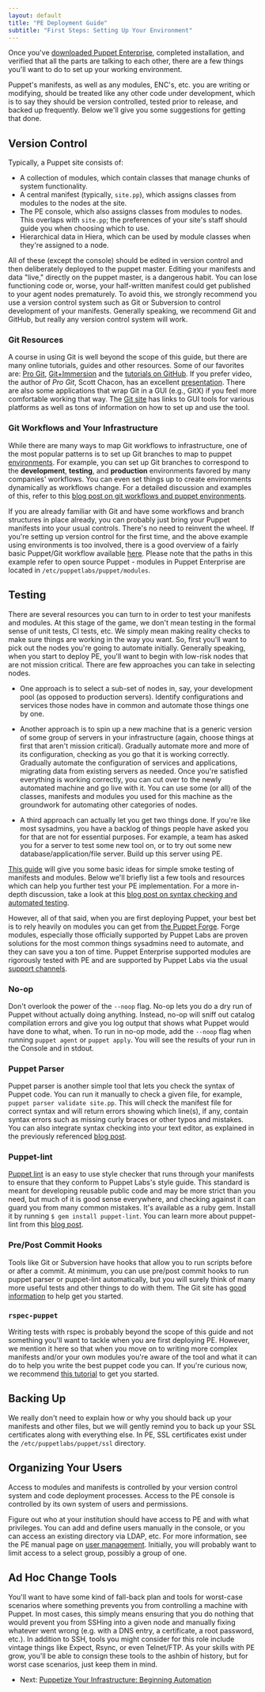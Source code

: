```yaml
---
layout: default
title: "PE Deployment Guide"
subtitle: "First Steps: Setting Up Your Environment"
---
```


[pe_dl]: http://info.puppetlabs.com/download-pe.html

Once you've [downloaded Puppet Enterprise][pe_dl], completed installation, and verified that all the parts are talking to each other, there are a few things you'll want to do to set up your working environment.

Puppet's manifests, as well as any modules, ENC's, etc. you are writing or modifying, should be treated like any other code under development, which is to say they should be version controlled, tested prior to release, and backed up frequently. Below we'll give you some suggestions for getting that done.

## Version Control

Typically, a Puppet site consists of:

- A collection of modules, which contain classes that manage chunks of system functionality.
- A central manifest (typically, `site.pp`), which assigns classes from modules to the nodes at the site.
- The PE console, which also assigns classes from modules to nodes. This overlaps with `site.pp`; the preferences of your site's staff should guide you when choosing which to use.
- Hierarchical data in Hiera, which can be used by module classes when they're assigned to a node.

All of these (except the console) should be edited in version control and then deliberately deployed to the puppet master. Editing your manifests and data "live," directly on the puppet master, is a dangerous habit. You can lose functioning code or, worse, your half-written manifest could get published to your agent nodes prematurely. To avoid this, we strongly recommend you use a version control system such as Git or Subversion to control development of your manifests. Generally speaking, we recommend Git and GitHub, but really any version control system will work.

### Git Resources

A course in using Git is well beyond the scope of this guide, but there are many online tutorials, guides and other resources. Some of our favorites are:
[Pro Git](http://kmkeen.com/mirror/progit.pdf), [Git+Immersion](http://gitimmersion.com) and the [tutorials on GitHub](http://learn.github.com/p/intro.html). If you prefer video, the author of *Pro Git*, Scott Chacon, has an excellent [presentation](http://www.youtube.com/watch?v=ZDR433b0HJY). There are also some applications that wrap Git in a GUI (e.g., GitX) if you feel more comfortable working that way. The [Git site](http://git-scm.com) has links to GUI tools for various platforms as well as tons of information on how to set up and use the tool.

### Git Workflows and Your Infrastructure

While there are many ways to map Git workflows to infrastructure, one of the most popular patterns is to set up Git branches to map to puppet [environments](http://docs.puppetlabs.com/guides/environment.html). For example, you can set up Git branches to correspond to the **development**, **testing**, and **production** environments favored by many companies' workflows. You can even set things up to create environments dynamically as workflows change. For a detailed discussion and examples of this, refer to this [blog post on git workflows and puppet environments](http://puppetlabs.com/blog/git-workflow-and-puppet-environments/).

If you are already familiar with Git and have some workflows and branch structures in place already, you can probably just bring your Puppet manifests into your usual controls. There's no need to reinvent the wheel. If you're setting up version control for the first time, and the above example using environments is too involved, there is a good overview of a fairly basic Puppet/Git workflow available [here](http://weblog.etherized.com/posts/184). Please note that the paths in this example refer to open source Puppet - modules in Puppet Enterprise are located in `/etc/puppetlabs/puppet/modules`.

## Testing

There are several resources you can turn to in order to test your manifests and modules. At this stage of the game, we don't mean testing in the formal sense of unit tests, CI tests, etc. We simply mean making reality checks to make sure things are working in the way you want. So, first you'll want to pick out the nodes you're going to automate initially. Generally speaking, when you start to deploy PE, you'll want to begin with low-risk nodes that are not mission critical. There are few approaches you can take in selecting nodes.

* One approach is to select a sub-set of nodes in, say, your development pool (as opposed to production servers). Identify configurations and services those nodes have in common and automate those things one by one.

* Another approach is to spin up a new machine that is a generic version of some group of servers in your infrastructure (again, choose things at first that aren't mission critical). Gradually automate more and more of its configuration, checking as you go that it is working correctly. Gradually automate the configuration of services and applications, migrating data from existing servers as needed. Once you're satisfied everything is working correctly, you can cut over to the newly automated machine and go live with it. You can use some (or all) of the classes, manifests and modules you used for this machine as the groundwork for automating other categories of nodes.

* A third approach can actually let you get two things done. If you're like most sysadmins, you have a backlog of things people have asked you for that are not for essential purposes. For example, a team has asked you for a server to test some new tool on, or to try out some new database/application/file server. Build up this server using PE.

[This guide](http://docs.puppetlabs.com/guides/tests_smoke.html) will give you some basic ideas for simple smoke testing of manifests and modules. Below we'll briefly list a few tools and resources which can help you further test your PE implementation. For a more in-depth discussion, take a look at this [blog post on syntax checking and automated testing](http://puppetlabs.com/blog/verifying-puppet-checking-syntax-and-writing-automated-tests/).

However, all of that said, when you are first deploying Puppet, your best bet is to rely heavily on modules you can get from [the Puppet Forge](http://forge.puppetlabs.com). Forge modules, especially those officially supported by Puppet Labs are proven solutions for the most common things sysadmins need to automate, and they can save you a ton of time. Puppet Enterprise supported modules are rigorously tested with PE and are supported by Puppet Labs via the usual [support channels](http://puppetlabs.com/services/customer-support). 

### No-op

Don't overlook the power of the `--noop` flag. No-op lets you do a dry run of Puppet without actually doing anything. Instead, no-op will sniff out catalog compilation errors and give you log output that shows what Puppet would have done to what, when. To run in no-op mode, add the `--noop` flag when running `puppet agent` or `puppet apply`. You will see the results of your run in the Console and in stdout.

### Puppet Parser

Puppet parser is another simple tool that lets you check the syntax of Puppet code. You can run it manually to check a given file, for example, `puppet parser validate site.pp`. This will check the manifest file for correct syntax and will return errors showing which line(s), if any, contain syntax errors such as missing curly braces or other typos and mistakes. You can also integrate syntax checking into your text editor, as explained in the previously referenced [blog post](http://puppetlabs.com/blog/verifying-puppet-checking-syntax-and-writing-automated-tests/).

### Puppet-lint
[Puppet lint](http://puppet-lint.com) is an easy to use style checker that runs through your manifests to ensure that they conform to Puppet Labs's style guide. This standard is meant for developing reusable public code and may be more strict than you need, but much of it is good sense everywhere, and checking against it can guard you from many common mistakes. It's available as a ruby gem. Install it by running `$ gem install puppet-lint`. You can learn more about puppet-lint from this [blog post](https://puppetlabs.com/blog/using-puppet-lint-to-save-yourself-from-style-faux-pas/).

### Pre/Post Commit Hooks

Tools like Git or Subversion have hooks that allow you to run scripts before or after a commit. At minimum, you can use pre/post commit hooks to run puppet parser or puppet-lint automatically, but you will surely think of many more useful tests and other things to do with them. The Git site has [good information](http://git-scm.com/book/en/Customizing-Git-Git-Hooks) to help get you started.

### `rspec-puppet`

Writing tests with rspec is probably beyond the scope of this guide and not something you'll want to tackle when you are first deploying PE. However, we mention it here so that when you move on to writing more complex manifests and/or your own modules you're aware of the tool and what it can do to help you write the best puppet code you can. If you're curious now, we recommend [this tutorial](http://rspec-puppet.com/tutorial/) to get you started.


## Backing Up

We really don't need to explain how or why you should back up your manifests and other files, but we will gently remind you to back up your SSL certificates along with everything else. In PE, SSL certificates exist under the `/etc/puppetlabs/puppet/ssl` directory.

## Organizing Your Users

Access to modules and manifests is controlled by your version control system and code deployment processes. Access to the PE console is controlled by its own system of users and permissions.

Figure out who at your institution should have access to PE and with what privileges. You can add and define users manually in the console, or you can access an existing directory via LDAP, etc. For more information, see the PE manual page on [user management](http://docs.puppetlabs.com/pe/latest/console_auth.html).	Initially, you will probably want to limit access to a select group, possibly a group of one.

## Ad Hoc Change Tools

You'll want to have some kind of fall-back plan and tools for worst-case scenarios where something prevents you from controlling a machine with Puppet. In most cases, this simply means ensuring that you do nothing that would prevent you from SSHing into a given node and manually fixing whatever went wrong (e.g. with a DNS entry, a certificate, a root password, etc.). In addition to SSH, tools you might consider for this role include vintage things like Expect, Rsync, or even Telnet/FTP. As your skills with PE grow, you'll be able to consign these tools to the ashbin of history, but for worst case scenarios, just keep them in mind.

- Next: [Puppetize Your Infrastructure: Beginning Automation](dg_define_infrastructure.html)
